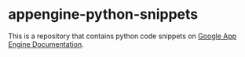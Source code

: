 # appengine-python-snippets

This is a repository that contains python code snippets on [Google App
Engine Documentation](https://cloud.google.com/appengine/docs/).
